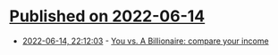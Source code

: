 # [Published on 2022-06-14](index.md)

* [2022-06-14, 22:12:03](https://news.ycombinator.com/item?id=31746685) - [You vs. A Billionaire: compare your income](https://youvsabillionaire.com/)
